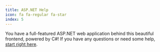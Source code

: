 ```yaml
---
title: ASP.NET Help
icon: fa fa-regular fa-star
index: 5
---
```


You have a full-featured ASP.NET web application behind this beautiful frontend, powered by C#! If you have any questions or need some help, [start right here](https://dotnet.microsoft.com/en-us/apps/aspnet).